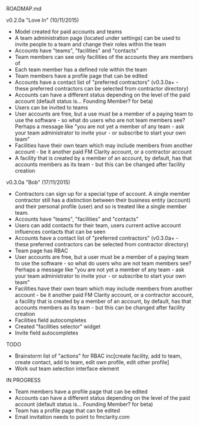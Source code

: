 ROADMAP.md

v0.2.0a "Love In" (10/11/2015)
- Model created for paid accounts and teams
- A team administration page (located under settings) can be used to invite people to a team and change their roles within the team
- Accounts have "teams", "facilities" and "contacts"
- Team members can see only facilities of the accounts they are members of
- Each team member has a defined role within the team
- Team members have a profile page that can be edited
- Accounts have a contact list of "preferred contractors" (v0.3.0a+ - these preferred contractors can be selected from contractor directory)
- Accounts can have a different status depending on the level of the paid account (default status is... Founding Member? for beta)
- Users can be invited to teams
- User accounts are free, but a use must be a member of a paying team to use the software - so what do users who are not team members see? Perhaps a message like "you are not yet a member of any team - ask your team administrator to invite your - or subscribe to start your own team"
- Facilities have their own team which may include members from another account - be it another paid FM Clarity account, or a contractor account
- A facility that is created by a member of an account, by default, has that accounts members as its team - but this can be changed after facility creation

v0.3.0a "Bob" (17/11/2015)
- Contractors can sign up for a special type of account. A single member contractor still has a distinction between their business entity (account) and their personal profile (user) and so is treated like a single member team.
- Accounts have "teams", "facilities" and "contacts"
- Users can add contacts for their team, users current active account influences contacts that can be seen
- Accounts have a contact list of "preferred contractors" (v0.3.0a+ - these preferred contractors can be selected from contractor directory)
- Team page has RBAC
- User accounts are free, but a user must be a member of a paying team to use the software - so what do users who are not team members see? Perhaps a message like "you are not yet a member of any team - ask your team administrator to invite your - or subscribe to start your own team"
- Facilities have their own team which may include members from another account - be it another paid FM Clarity account, or a contractor account, a facility that is created by a member of an account, by default, has that accounts members as its team - but this can be changed after facility creation
- Facilities field autocompletes
- Created "facilities selector" widget
- Invite field autocompletes

TODO
- Brainstorm list of "actions" for RBAC inc[create facility, add to team, create contact, add to team, edit own profile, edit other profile]
- Work out team selection interface element

IN PROGRESS
- Team members have a profile page that can be edited
- Accounts can have a different status depending on the level of the paid account (default status is... Founding Member? for beta)
- Team has a profile page that can be edited
- Email invitation needs to point to fmclarity.com